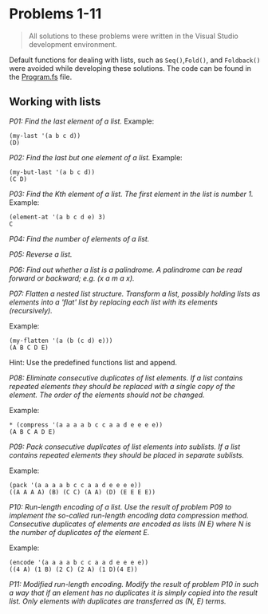 # Problems 1-11
> All solutions to these problems were written in the Visual Studio development environment.

Default functions for dealing with lists, such as `Seq()`,`Fold()`, and `Foldback()` were avoided while developing these solutions.
The code can be found in the [Program.fs](../Program.fs) file.

## Working with lists

*P01: Find the last element of a list.*
Example:
```
(my-last '(a b c d))
(D)
```
	
      
*P02: Find the last but one element of a list.*
Example:
```
(my-but-last '(a b c d))
(C D)
```
        
      
*P03: Find the Kth element of a list.
The first element in the list is number 1.*
Example:
```
(element-at '(a b c d e) 3)
C
```     
      
*P04: Find the number of elements of a list.*
        
      
*P05: Reverse a list.*
        
      
*P06: Find out whether a list is a palindrome.
A palindrome can be read forward or backward; e.g. (x a m a x).*
        
      
*P07: Flatten a nested list structure.
Transform a list, possibly holding lists as elements into a 'flat' list by replacing each list with its elements (recursively).*

Example:
```
(my-flatten '(a (b (c d) e)))
(A B C D E)
```

Hint: Use the predefined functions list and append.
                
      
*P08: Eliminate consecutive duplicates of list elements.
If a list contains repeated elements they should be replaced with a single copy of the element. The order of the elements should not be changed.*

Example:
```
* (compress '(a a a a b c c a a d e e e e))
(A B C A D E)
```
        
      
*P09: Pack consecutive duplicates of list elements into sublists.
If a list contains repeated elements they should be placed in separate sublists.*

Example:
```
(pack '(a a a a b c c a a d e e e e))
((A A A A) (B) (C C) (A A) (D) (E E E E))
```
               
      
*P10: Run-length encoding of a list.
Use the result of problem P09 to implement the so-called run-length encoding data compression method. Consecutive duplicates of elements are encoded as lists (N E) where N is the number of duplicates of the element E.*

Example:
```
(encode '(a a a a b c c a a d e e e e))
((4 A) (1 B) (2 C) (2 A) (1 D)(4 E))
```
        
      
*P11: Modified run-length encoding.
Modify the result of problem P10 in such a way that if an element has no duplicates it is simply copied into the result list. Only elements with duplicates are transferred as (N, E) terms.*
